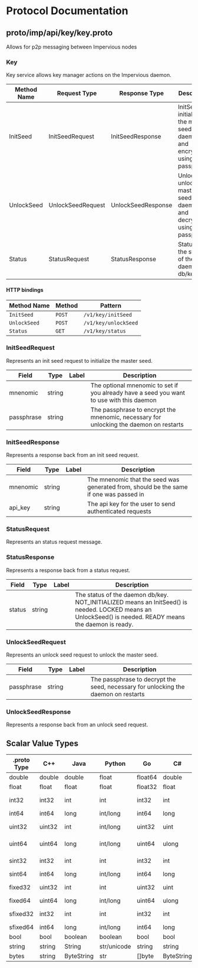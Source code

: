 # Protocol Documentation
<a name="top"></a>

<!--
## Table of Contents

- [proto/imp/api/key/key.proto](#proto/imp/api/key/key.proto)
    - [InitSeedRequest](#key.InitSeedRequest)
    - [InitSeedResponse](#key.InitSeedResponse)
    - [StatusRequest](#key.StatusRequest)
    - [StatusResponse](#key.StatusResponse)
    - [UnlockSeedRequest](#key.UnlockSeedRequest)
    - [UnlockSeedResponse](#key.UnlockSeedResponse)
  
    - [Key](#key.Key)
  
- [Scalar Value Types](#scalar-value-types)



<a name="proto/imp/api/key/key.proto"></a>
<p align="right"><a href="#top">Top</a></p>

-->

## proto/imp/api/key/key.proto
Allows for p2p messaging between Impervious nodes



<a name="key.Key"></a>

### Key
Key service allows key manager actions on the Impervious daemon.

| Method Name | Request Type | Response Type | Description |
| ----------- | ------------ | ------------- | ------------|
| InitSeed | InitSeedRequest | InitSeedResponse | InitSeed initializes the master seed for the daemon, and encrypts using the passphrase. |
| UnlockSeed | UnlockSeedRequest | UnlockSeedResponse | UnlockSeed unlocks the master seed for the daemon, and decrypts using the passphrase. |
| Status | StatusRequest | StatusResponse | Status gives the status of the daemon db/key. |


#### HTTP bindings

| Method Name | Method | Pattern |
| ----------- | ------ | ------- |
| `InitSeed` | `POST` | `/v1/key/initSeed`
| `UnlockSeed` | `POST` | `/v1/key/unlockSeed`
| `Status` | `GET` | `/v1/key/status` <!-- end services -->



<a name="key.InitSeedRequest"></a>

### InitSeedRequest
Represents an init seed request to initialize the master seed.


| Field | Type | Label | Description |
| ----- | ---- | ----- | ----------- |
| mnenomic | string |  | The optional mnenomic to set if you already have a seed you want to use with this daemon |
| passphrase | string |  | The passphrase to encrypt the mnenomic, necessary for unlocking the daemon on restarts |






<a name="key.InitSeedResponse"></a>

### InitSeedResponse
Represents a response back from an init seed request.


| Field | Type | Label | Description |
| ----- | ---- | ----- | ----------- |
| mnenomic | string |  | The mnenomic that the seed was generated from, should be the same if one was passed in |
| api_key | string |  | The api key for the user to send authenticated requests |






<a name="key.StatusRequest"></a>

### StatusRequest
Represents an status request message.






<a name="key.StatusResponse"></a>

### StatusResponse
Represents a response back from a status request.


| Field | Type | Label | Description |
| ----- | ---- | ----- | ----------- |
| status | string |  | The status of the daemon db/key. NOT_INITIALIZED means an InitSeed() is needed. LOCKED means an UnlockSeed() is needed. READY means the daemon is ready. |






<a name="key.UnlockSeedRequest"></a>

### UnlockSeedRequest
Represents an unlock seed request to unlock the master seed.


| Field | Type | Label | Description |
| ----- | ---- | ----- | ----------- |
| passphrase | string |  | The passphrase to decrypt the seed, necessary for unlocking the daemon on restarts |






<a name="key.UnlockSeedResponse"></a>

### UnlockSeedResponse
Represents a response back from an unlock seed request.





 <!-- end messages -->

 <!-- end enums -->

 <!-- end HasExtensions -->

## Scalar Value Types

| .proto Type | C++ | Java | Python | Go | C# | PHP | Ruby |
| ----------- | --- | ---- | ------ | -- | -- | --- | ---- |
| <a name="double" /> double | double | double | float | float64 | double | float | Float |
| <a name="float" /> float | float | float | float | float32 | float | float | Float |
| <a name="int32" /> int32 | int32 | int | int | int32 | int | integer | Bignum or Fixnum (as required) |
| <a name="int64" /> int64 | int64 | long | int/long | int64 | long | integer/string | Bignum |
| <a name="uint32" /> uint32 | uint32 | int | int/long | uint32 | uint | integer | Bignum or Fixnum (as required) |
| <a name="uint64" /> uint64 | uint64 | long | int/long | uint64 | ulong | integer/string | Bignum or Fixnum (as required) |
| <a name="sint32" /> sint32 | int32 | int | int | int32 | int | integer | Bignum or Fixnum (as required) |
| <a name="sint64" /> sint64 | int64 | long | int/long | int64 | long | integer/string | Bignum |
| <a name="fixed32" /> fixed32 | uint32 | int | int | uint32 | uint | integer | Bignum or Fixnum (as required) |
| <a name="fixed64" /> fixed64 | uint64 | long | int/long | uint64 | ulong | integer/string | Bignum |
| <a name="sfixed32" /> sfixed32 | int32 | int | int | int32 | int | integer | Bignum or Fixnum (as required) |
| <a name="sfixed64" /> sfixed64 | int64 | long | int/long | int64 | long | integer/string | Bignum |
| <a name="bool" /> bool | bool | boolean | boolean | bool | bool | boolean | TrueClass/FalseClass |
| <a name="string" /> string | string | String | str/unicode | string | string | string | String (UTF-8) |
| <a name="bytes" /> bytes | string | ByteString | str | []byte | ByteString | string | String (ASCII-8BIT) |

